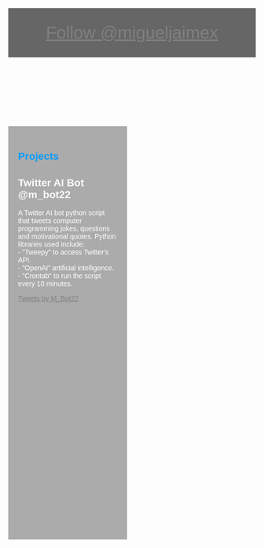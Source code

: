 <html>
	<head>
	<link rel="stylesheet" href="https://use.fontawesome.com/releases/v5.8.2/css/all.css">
	<title>@migueljaimex</title>
<style>
/* Layout */
header {
  background-color: #666;
  padding: 30px;
  text-align: center;
  font-size: 35px;
  color: white;
}
article {
  float: left;
  padding: 20px;
  width: 40%;
  background-color: #ababab;
  height: 800px;
}
	/* Text Formatting */
		h1 {color:rgb(0, 157, 255); font-family: Arial, Helvetica, sans-serif;}
		h2 {color:rgb(253, 253, 253); font-family: Arial, Helvetica, sans-serif;}
		p {color:rgb(255, 255, 255); font-family: Arial, Helvetica, sans-serif; max-width: 640px;}
		a {color:gray; font-family: Arial, Helvetica, sans-serif; max-width: 640px;}
</style>
<header>
<!-- Twitter Button -->
<a href="https://twitter.com/migueljaimex?ref_src=twsrc%5Etfw" class="twitter-follow-button" data-size="large" data-show-count="false">Follow @migueljaimex</a><script async src="https://platform.twitter.com/widgets.js" charset="utf-8"></script>
<!-- Instagram Button -->
<a href="https://instagram.com/migueljaimex">
	<span style="font-size: 2.0rem;">
		<span style="color: rgb(255, 0, 149);">
		   <i class="fab fa-instagram"></i>
		</span>
	</span>
 </a>
</header>
	</head>


<article>
<!-- TITLE  -->
<h1>Projects</h1>
<!-- Entry #1 -->
	<h2> Twitter AI Bot @m_bot22 </h2>
	<p>A Twitter AI bot python script that tweets computer programming jokes, questions and motivational quotes. Python libraries used include:<br>
		- "Tweepy" to access Twitter's API. <br>
		- "OpenAI" artificial intelligence. <br>
		- "Crontab" to run the script every 10 minutes.</p>
<!-- Twitter Bot Embed Code -->
	<a class="twitter-timeline" data-width="600" data-height="800" href="https://twitter.com/M_Bot22?ref_src=twsrc%5Etfw">Tweets by M_Bot22</a> <script async src="https://platform.twitter.com/widgets.js" charset="utf-8"></script>
</article>
</html>
